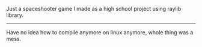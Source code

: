 Just a spaceshooter game I made as a high school project using raylib library.

------------------------------------------------------

Have no idea how to compile anymore on linux anymore, whole thing was a mess.

